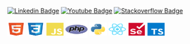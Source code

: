 [![Linkedin Badge](https://img.shields.io/badge/-LinkedIn-blue?style=flat-square&logo=Linkedin&logoColor=white&link=https://www.linkedin.com/in/fladoliveira)](https://www.linkedin.com/in/fladoliveira)
[![Youtube Badge](https://img.shields.io/badge/-YouTube-ff0000?style=flat-square&labelColor=ff0000&logo=youtube&logoColor=white&link=https://www.youtube.com/channel/UCRPBNcEICRhlKb1IdKfiCxw)](https://www.youtube.com/channel/UCRPBNcEICRhlKb1IdKfiCxw)
[![Stackoverflow Badge]( 	https://img.shields.io/badge/Stack_Overflow-FE7A16?style=flat-square&logo=stack-overflow&logoColor=white&link=https://pt.stackoverflow.com/users/76896/fl%C3%A1vio)](https://pt.stackoverflow.com/users/76896/fl%C3%A1vio)


<div>
  <img alt="HTML" src="https://raw.githubusercontent.com/devicons/devicon/master/icons/html5/html5-original.svg" style="max-width: 100%;" width="40" height="30" align="middle" title="HTML">
  
  <img alt="CSS" src="https://raw.githubusercontent.com/devicons/devicon/master/icons/css3/css3-original.svg" style="max-width: 100%;" width="40" height="30" align="middle" title="CSS">
  
  <img alt="Javascript" src="https://raw.githubusercontent.com/devicons/devicon/master/icons/javascript/javascript-plain.svg" style="max-width: 100%;" width="40" height="30" align="middle" title="JavaScript">
  
  <img alt="PHP" src="https://raw.githubusercontent.com/devicons/devicon/master/icons/php/php-original.svg" style="max-width: 100%;" width="50" height="40" align="middle" title="PHP"> 

  <img alt="Python" src="https://raw.githubusercontent.com/devicons/devicon/master/icons/python/python-original.svg" style="max-width: 100%;" width="40" height="30" align="middle" title="Python">

  <img alt="ReactJS" src="https://raw.githubusercontent.com/devicons/devicon/master/icons/react/react-original.svg" style="max-width: 100%;" width="40" height="30" align="middle" title="ReactJS">

  <img alt="Selenium" src="https://raw.githubusercontent.com/devicons/devicon/master/icons/selenium/selenium-original.svg" style="max-width: 100%;" width="40" height="30" align="middle" title="Selenium">

  <img alt="Typescript" src="https://raw.githubusercontent.com/devicons/devicon/master/icons/typescript/typescript-original.svg" style="max-width: 100%;" width="40" height="30" align="middle" title="Typescript">

</div> 
<br>


<div>
<!-- <a href="https://github.com/oliveiradeflavio">
<img height="180em" src="https://github-readme-stats.vercel.app/api?username=oliveiradeflavio&show_icons=true&theme=dracula&include_all_commits=true&count_private=true" data-canonical-src="https://github-readme-stats.vercel.app/api?username=oliveiradeflavio&show_icons=true&theme=dracula&include_all_commits=true&count_private=true" style="max-width:100%;"> -->

<!-- <img height="180em" src="https://github-readme-stats.vercel.app/api/top-langs/?username=oliveiradeflavio&amp;layout=compact&amp;langs_count=16&amp;theme=dracula" data-canonical-src="https://github-readme-stats.vercel.app/api/top-langs/?username=oliveiradeflavio&amp;layout=compact&amp;langs_count=16&amp;theme=dracula" style="max-width:100%;">
</a> -->
</div>



